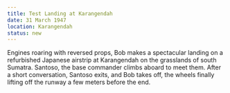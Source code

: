 ```yaml
---
title: Test Landing at Karangendah
date: 31 March 1947
location: Karangendah
status: new
---
```


Engines roaring with reversed props, Bob makes a spectacular landing on a refurbished Japanese airstrip at Karangendah on the grasslands of south Sumatra. Santoso, the base commander climbs aboard to meet them. After a short conversation, Santoso exits, and Bob takes off, the wheels finally lifting off the runway a few meters before the end. 
